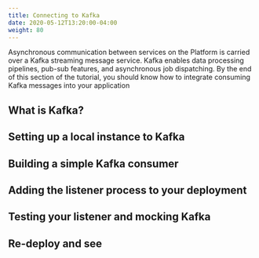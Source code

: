 ```yaml
---
title: Connecting to Kafka
date: 2020-05-12T13:20:00-04:00
weight: 80
---
```


Asynchronous communication between services on the Platform is carried over a
Kafka streaming message service. Kafka enables data processing pipelines,
pub-sub features, and asynchronous job dispatching. By the end of this section
of the tutorial, you should know how to integrate consuming Kafka messages into
your application

## What is Kafka?

## Setting up a local instance to Kafka

## Building a simple Kafka consumer

## Adding the listener process to your deployment

## Testing your listener and mocking Kafka

## Re-deploy and see
